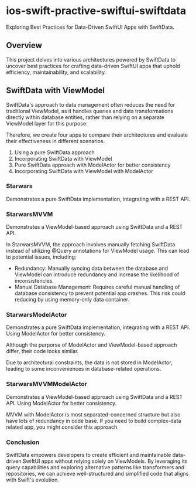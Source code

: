 # ios-swift-practive-swiftui-swiftdata
Exploring Best Practices for Data-Driven SwiftUI Apps with SwiftData.

## Overview
This project delves into various architectures powered by SwiftData to uncover best practices for crafting data-driven SwiftUI apps that uphold efficiency, maintainability, and scalability.

## SwiftData with ViewModel
SwiftData's approach to data management often reduces the need for traditional ViewModel, as it handles queries and data transformations directly within database entities, rather than relying on a separate ViewModel layer for this purpose.

Therefore, we create four apps to compare their architectures and evaluate their effectiveness in different scenarios.
1. Using a pure SwiftData approach 
2. Incorporating SwiftData with ViewModel
3. Pure SwiftData approach with ModelActor for better consistency
4. Incorporating SwiftData with ViewModel with ModelActor

### Starwars
Demonstrates a pure SwiftData implementation, integrating with a REST API.

### StarwarsMVVM
Demonstrates a ViewModel-based approach using SwiftData and a REST API.

In StarwarsMVVM, the approach involves manually fetching SwiftData instead of utilizing @Query annotations for ViewModel usage. This can lead to potential issues, including:

- Redundancy: Manually syncing data between the database and ViewModel can introduce redundancy and increase the likelihood of inconsistencies.
- Manual Database Management: Requires careful manual handling of database consistency to prevent potential app crashes. This risk could reducing by using memory-only data container.

### StarwarsModelActor
Demonstrates a pure SwiftData implementation, integrating with a REST API. Using ModelActor for better consistency.

Although the purporse of ModelActor and ViewModel-based approach differ, their code looks similar.

Due to architectural constraints, the data is not stored in ModelActor, leading to some inconveniences in database-related operations.

### StarwarsMVVMModelActor
Demonstrates a ViewModel-based approach using SwiftData and a REST API. Using ModelActor for better consistency.

MVVM with ModelActor is most separated-concerned structure but also have lots of redundancy in code base.
If you need to build complex-data related app, you might consider this approach.


### Conclusion
SwiftData empowers developers to create efficient and maintainable data-driven SwiftUI apps without relying solely on ViewModels. By leveraging its query capabilities and exploring alternative patterns like transformers and repositories, we can achieve well-structured and simplified code that aligns with Swift's evolution.
